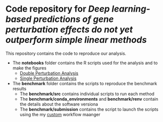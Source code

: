 # Code repository for *Deep learning-based predictions of gene perturbation effects do not yet outperform simple linear methods*

This repository contains the code to reproduce our analysis.

- The **notebooks** folder contains the R scripts used for the analysis and to make the figures
  - [Double Perturbation Analysis](htmlpreview.github.io/?)
  - [Single Perturbation Analysis](htmlpreview.github.io/?)
- The **benchmark** folder contains the scripts to reproduce the benchmark results
  - The **benchmark/src** contains individual scripts to run each method
  - The **benchmark/conda_environments** and **benchmark/renv** contain the details about the software versiona
  - The **benchmark/submission** contains the script to launch the scripts using the my [custom](https://github.com/const-ae/MyWorkflowManager) workflow maanger
